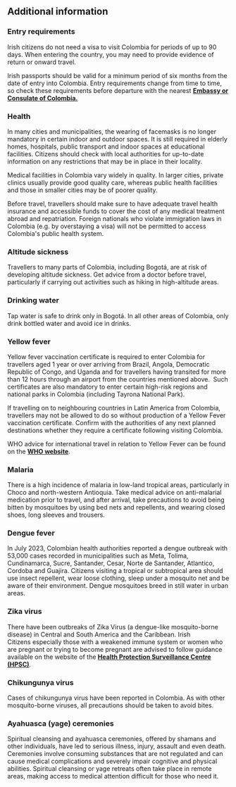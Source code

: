 ## Additional information

### **Entry requirements**

Irish citizens do not need a visa to visit Colombia for periods of up to 90 days. When entering the country, you may need to provide evidence of return or onward travel.

Irish passports should be valid for a minimum period of six months from the date of entry into Colombia. Entry requirements change from time to time, so check these requirements before departure with the nearest [**Embassy or Consulate of Colombia.**](https://www.cancilleria.gov.co/embajadas-consulados-colombia-exterior)

### **Health**

In many cities and municipalities, the wearing of facemasks is no longer mandatory in certain indoor and outdoor spaces. It is still required in elderly homes, hospitals, public transport and indoor spaces at educational facilities. Citizens should check with local authorities for up-to-date information on any restrictions that may be in place in their locality.

Medical facilities in Colombia vary widely in quality. In larger cities, private clinics usually provide good quality care, whereas public health facilities and those in smaller cities may be of poorer quality.

Before travel, travellers should make sure to have adequate travel health insurance and accessible funds to cover the cost of any medical treatment abroad and repatriation. Foreign nationals who violate immigration laws in Colombia (e.g. by overstaying a visa) will not be permitted to access Colombia's public health system.

### **Altitude sickness**

Travellers to many parts of Colombia, including Bogotá, are at risk of developing altitude sickness. Get advice from a doctor before travel, particularly if carrying out activities such as hiking in high-altitude areas.

### **Drinking water**

Tap water is safe to drink only in Bogotá. In all other areas of Colombia, only drink bottled water and avoid ice in drinks.

### **Yellow fever**

Yellow fever vaccination certificate is required to enter Colombia for travellers aged 1 year or over arriving from Brazil, Angola, Democratic Republic of Congo, and Uganda and for travellers having transited for more than 12 hours through an airport from the countries mentioned above.  Such certificates are also mandatory to enter certain high-risk regions and national parks in Colombia (including Tayrona National Park).

If travelling on to neighbouring countries in Latin America from Colombia, travellers may not be allowed to do so without production of a Yellow Fever vaccination certificate. Confirm with the authorities of any next planned destinations whether they require a certificate following visiting Colombia.

WHO advice for international travel in relation to Yellow Fever can be found on the [**WHO website**](https://www.who.int/news-room/fact-sheets/detail/yellow-fever).

### **Malaria**

There is a high incidence of malaria in low-land tropical areas, particularly in Choco and north-western Antioquia. Take medical advice on anti-malarial medication prior to travel, and after arrival, take precautions to avoid being bitten by mosquitoes by using bed nets and repellents, and wearing closed shoes, long sleeves and trousers.

### **Dengue fever**

In July 2023, Colombian health authorities reported a dengue outbreak with 53,000 cases recorded in municipalities such as Meta, Tolima, Cundinamarca, Sucre, Santander, Cesar, Norte de Santander, Atlantico, Cordoba and Guajira. Citizens visiting a tropical or subtropical area should use insect repellent, wear loose clothing, sleep under a mosquito net and be aware of their environment. Dengue mosquitoes breed in still water in urban areas.

### **Zika virus**

There have been outbreaks of Zika Virus (a dengue-like mosquito-borne disease) in Central and South America and the Caribbean. Irish Citizens especially those with a weakened immune system or women who are pregnant or trying to become pregnant are advised to follow guidance available on the website of the [**Health Protection Surveillance Centre (HPSC)**](http://www.hpsc.ie/A-Z/Vectorborne/Zika/).

### **Chikungunya virus**

Cases of chikungunya virus have been reported in Colombia. As with other mosquito-borne viruses, all precautions should be taken to avoid bites.

### **Ayahuasca (yage) ceremonies**

Spiritual cleansing and ayahuasca ceremonies, offered by shamans and other individuals, have led to serious illness, injury, assault and even death. Ceremonies involve consuming substances that are not regulated and can cause medical complications and severely impair cognitive and physical abilities. Spiritual cleansing or yage retreats often take place in remote areas, making access to medical attention difficult for those who need it.